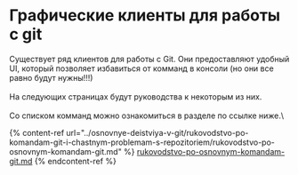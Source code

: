 # Графические клиенты для работы с git

Существует ряд клиентов для работы с Git. Они предоставляют удобный UI, который позволяет избавиться от комманд в консоли (но они все равно будут нужны!!!) \
\
На следующих страницах будут руководства к некоторым из них.\
\
Со списком комманд можно ознакомиться в разделе по ссылке ниже.\


{% content-ref url="../osnovnye-deistviya-v-git/rukovodstvo-po-komandam-git-i-chastnym-problemam-s-repozitoriem/rukovodstvo-po-osnovnym-komandam-git.md" %}
[rukovodstvo-po-osnovnym-komandam-git.md](../osnovnye-deistviya-v-git/rukovodstvo-po-komandam-git-i-chastnym-problemam-s-repozitoriem/rukovodstvo-po-osnovnym-komandam-git.md)
{% endcontent-ref %}
